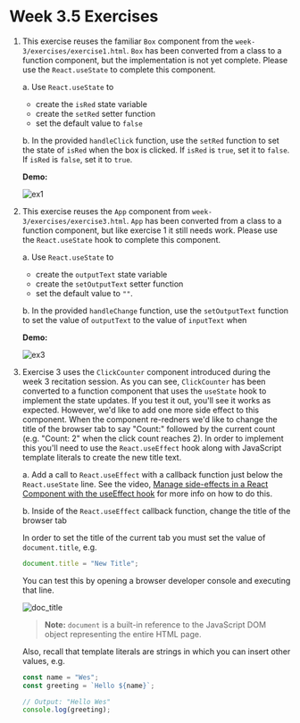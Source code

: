 # Week 3.5 Exercises

1. 
    This exercise reuses the familiar `Box` component from the `week-3/exercises/exercise1.html`. `Box` has been converted from a class to a function component, but the implementation is not yet complete. Please use the `React.useState` to complete this component.

    a. Use `React.useState` to
      - create the `isRed` state variable
      - create the `setRed` setter function
      - set the default value to `false`
    
    b. In the provided `handleClick` function, use the `setRed` function to set the state of `isRed` when the box is clicked. If `isRed` is `true`, set it to `false`. If `isRed` is `false`, set it to `true`.

    **Demo:**

    ![ex1](https://user-images.githubusercontent.com/527082/78700587-37ea0800-78cb-11ea-83cc-1d0d68a1ffbd.gif)

2. 
    This exercise reuses the `App` component from `week-3/exercises/exercise3.html`. `App` has been converted from a class to a function component, but like exercise 1 it still needs work. Please use  the `React.useState` hook to complete this component.
    
    a. Use `React.useState` to
      - create the `outputText` state variable
      - create the `setOutputText` setter function
      - set the default value to `""`.

    b. In the provided `handleChange` function, use the `setOutputText` function to set the value of `outputText` to the value of `inputText` when 

    **Demo:**

    ![ex3](https://user-images.githubusercontent.com/527082/78699309-49caab80-78c9-11ea-8f88-a134ac80b899.gif)


3. 
    Exercise 3 uses the `ClickCounter` component introduced during the week 3 recitation session. As you can see, `ClickCounter` has been converted to a function component that uses the `useState` hook to implement the state updates. If you test it out, you'll see it works as expected. However, we'd like to add one more side effect to this component. When the component re-redners we'd like to change the title of the browser tab to say "Count:" followed by the current count (e.g. "Count: 2" when the click count reaches 2). In order to implement this you'll need to use the `React.useEffect` hook along with JavaScript template literals to create the new title text.

    a. Add a call to `React.useEffect` with a callback function just below the `React.useState` line. See the video, [Manage side-effects in a React Component with the useEffect hook](https://egghead.io/lessons/react-manage-side-effects-in-a-react-component-with-the-useeffect-hook) for more info on how to do this.

    b. Inside of the `React.useEffect` callback function, change the title of the browser tab

    In order to set the title of the current tab you must set the value of `document.title`, e.g.

    ```js
    document.title = "New Title";
    ```

    You can test this by opening a browser developer console and executing that line.

    ![doc_title](https://user-images.githubusercontent.com/527082/79235088-c6610b00-7e30-11ea-9caa-6765153bb8c5.gif)

    > **Note:** `document` is a built-in reference to the JavaScript DOM object representing the entire HTML page.

    Also, recall that template literals are strings in which you can insert other values, e.g.

    ```js
    const name = "Wes";
    const greeting = `Hello ${name}`;
    
    // Output: "Hello Wes"
    console.log(greeting);
    ```